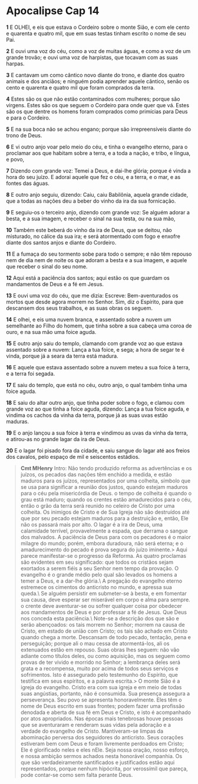 # Apocalipse Cap 14

**1** 	E OLHEI, e eis que estava o Cordeiro sobre o monte Sião, e com ele cento e quarenta e quatro mil, que em suas testas tinham escrito o nome de seu Pai.

**2** 	E ouvi uma voz do céu, como a voz de muitas águas, e como a voz de um grande trovão; e ouvi uma voz de harpistas, que tocavam com as suas harpas.

**3** 	E cantavam um como cântico novo diante do trono, e diante dos quatro animais e dos anciãos; e ninguém podia aprender aquele cântico, senão os cento e quarenta e quatro mil que foram comprados da terra.

**4** 	Estes são os que não estão contaminados com mulheres; porque são virgens. Estes são os que seguem o Cordeiro para onde quer que vá. Estes são os que dentre os homens foram comprados como primícias para Deus e para o Cordeiro.

**5** 	E na sua boca não se achou engano; porque são irrepreensíveis diante do trono de Deus.

**6** 	E vi outro anjo voar pelo meio do céu, e tinha o evangelho eterno, para o proclamar aos que habitam sobre a terra, e a toda a nação, e tribo, e língua, e povo,

**7** 	Dizendo com grande voz: Temei a Deus, e dai-lhe glória; porque é vinda a hora do seu juízo. E adorai aquele que fez o céu, e a terra, e o mar, e as fontes das águas.

**8** 	E outro anjo seguiu, dizendo: Caiu, caiu Babilônia, aquela grande cidade, que a todas as nações deu a beber do vinho da ira da sua fornicação.

**9** 	E seguiu-os o terceiro anjo, dizendo com grande voz: Se alguém adorar a besta, e a sua imagem, e receber o sinal na sua testa, ou na sua mão,

**10** 	Também este beberá do vinho da ira de Deus, que se deitou, não misturado, no cálice da sua ira; e será atormentado com fogo e enxofre diante dos santos anjos e diante do Cordeiro.

**11** 	E a fumaça do seu tormento sobe para todo o sempre; e não têm repouso nem de dia nem de noite os que adoram a besta e a sua imagem, e aquele que receber o sinal do seu nome.

**12** 	Aqui está a paciência dos santos; aqui estão os que guardam os mandamentos de Deus e a fé em Jesus.

**13** 	E ouvi uma voz do céu, que me dizia: Escreve: Bem-aventurados os mortos que desde agora morrem no Senhor. Sim, diz o Espírito, para que descansem dos seus trabalhos, e as suas obras os seguem.

**14** 	E olhei, e eis uma nuvem branca, e assentado sobre a nuvem um semelhante ao Filho do homem, que tinha sobre a sua cabeça uma coroa de ouro, e na sua mão uma foice aguda.

**15** 	E outro anjo saiu do templo, clamando com grande voz ao que estava assentado sobre a nuvem: Lança a tua foice, e sega; a hora de segar te é vinda, porque já a seara da terra está madura.

**16** 	E aquele que estava assentado sobre a nuvem meteu a sua foice à terra, e a terra foi segada.

**17** 	E saiu do templo, que está no céu, outro anjo, o qual também tinha uma foice aguda.

**18** 	E saiu do altar outro anjo, que tinha poder sobre o fogo, e clamou com grande voz ao que tinha a foice aguda, dizendo: Lança a tua foice aguda, e vindima os cachos da vinha da terra, porque já as suas uvas estão maduras.

**19** 	E o anjo lançou a sua foice à terra e vindimou as uvas da vinha da terra, e atirou-as no grande lagar da ira de Deus.

**20** 	E o lagar foi pisado fora da cidade, e saiu sangue do lagar até aos freios dos cavalos, pelo espaço de mil e seiscentos estádios.


> **Cmt MHenry** Intro: Não tendo produzido reforma as advertências e os juízos, os pecados das nações têm enchido a medida, e estão maduros para os juízos, representados por uma colheita, símbolo que se usa para significar a reunião dos justos, quando estejam maduros para o céu pela misericórdia de Deus. o tempo de colheita é quando o grau está maduro; quando os crentes estão amadurecidos para o céu, então o grão da terra será reunido no celeiro de Cristo por uma colheita. Os inimigos de Cristo e de Sua Igreja não são destruídos até que por seu pecado estejam maduros para a destruição e, então, Ele não os passará mais por alto. O lagar é a ira de Deus, uma calamidade terrível, provavelmente a espada, que derrama o sangue dos malvados. A paciência de Deus para com os pecadores é o maior milagre do mundo; porém, embora duradoura, não será eterna; e o amadurecimento do pecado é prova segura do juízo iminente.> Aqui parece manifestar-se o progresso da Reforma. As quatro proclamas são evidentes em seu significado: que todos os cristãos sejam exortados a serem fiéis a seu Senhor nem tempo da provação. O evangelho é o grande médio pelo qual são levados os homens a temer a Deus, e a dar-lhe glória.\ A pregação do evangelho eterno estremece os cimentos do anticristo no mundo, e apressa sua queda.\ Se alguém persistir em submeter-se à besta, e em fomentar sua causa, deve esperar ser miserável em corpo e alma para sempre. o crente deve aventurar-se ou sofrer qualquer coisa por obedecer aos mandamentos de Deus e por professar a fé de Jesus. Que Deus nos conceda esta paciência.\ Note-se a descrição dos que são e serão abençoados: os tais morrem no Senhor; morrem na causa de Cristo, em estado de união com Cristo; os tais são achado em Cristo quando chega a morte. Descansam de todo pecado, tentação, pena e perseguição; porque ali o mau cessa de atormentá-los, ali os extenuados estão em repouso. Suas obras lhes seguem: não vão adiante como títulos deles, ou como aquisição, mas os seguem como provas de ter vivido e morrido no Senhor; a lembrança deles será grata e a recompensa, muito por acima de todos seus serviços e sofrimentos. Isto é assegurado pelo testemunho do Espírito, que testifica em seus espíritos, e a palavra escrita.> O monte Sião é a igreja do evangelho. Cristo era com sua igreja e em meio de todas suas angústias, portanto, não é consumida. Sua presença assegura a perseverança. Seu povo se apresenta honoravelmente. Eles têm o nome de Deus escrito em suas frontes; podem fazer uma profissão denodada e aberta de sua fé em Deus e Cristo, e isto é acompanhado por atos apropriados. Nas épocas mais tenebrosas houve pessoas que se aventuraram e renderam suas vidas pela adoração e a verdade do evangelho de Cristo. Mantiveram-se limpas da abominação perversa dos seguidores do anticristo. Seus corações estiveram bem com Deus e foram livremente perdoados em Cristo; Ele é glorificado neles e eles nEle. Seja nossa oração, nosso esforço, e nossa ambição sermos achados nesta honorável companhia. Os que são verdadeiramente santificados e justificados estão aqui representados, porque nenhum hipócrita, por verossímil que pareça, pode contar-se como sem falta perante Deus.